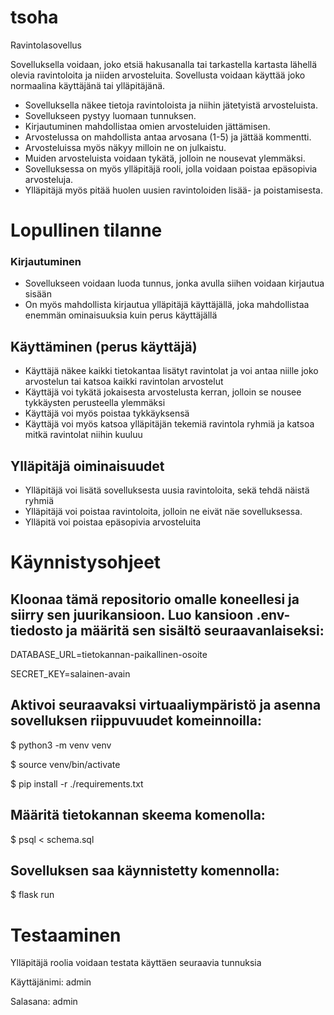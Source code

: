 # tsoha
Ravintolasovellus

Sovelluksella voidaan, joko etsiä hakusanalla tai tarkastella kartasta lähellä olevia ravintoloita ja niiden arvosteluita. Sovellusta voidaan käyttää joko normaalina käyttäjänä tai ylläpitäjänä.

- Sovelluksella näkee tietoja ravintoloista ja niihin jätetyistä arvosteluista.
- Sovellukseen pystyy luomaan tunnuksen.
- Kirjautuminen mahdollistaa omien arvosteluiden jättämisen.
- Arvostelussa on mahdollista antaa arvosana (1-5) ja jättää kommentti.
- Arvosteluissa myös näkyy milloin ne on julkaistu.
- Muiden arvosteluista voidaan tykätä, jolloin ne nousevat ylemmäksi.
- Sovelluksessa on myös ylläpitäjä rooli, jolla voidaan poistaa epäsopivia arvosteluja.
- Ylläpitäjä myös pitää huolen uusien ravintoloiden lisää- ja poistamisesta.

# Lopullinen tilanne

### Kirjautuminen

- Sovellukseen voidaan luoda tunnus, jonka avulla siihen voidaan kirjautua sisään
- On myös mahdollista kirjautua ylläpitäjä käyttäjällä, joka mahdollistaa enemmän ominaisuuksia kuin perus käyttäjällä

## Käyttäminen (perus käyttäjä)

- Käyttäjä näkee kaikki tietokantaa lisätyt ravintolat ja voi antaa niille joko arvostelun tai katsoa kaikki ravintolan arvostelut
- Käyttäjä voi tykätä jokaisesta arvostelusta kerran, jolloin se nousee tykkäysten perusteella ylemmäksi
- Käyttäjä voi myös poistaa tykkäyksensä
- Käyttäjä voi myös katsoa ylläpitäjän tekemiä ravintola ryhmiä ja katsoa mitkä ravintolat niihin kuuluu

## Ylläpitäjä oiminaisuudet

- Ylläpitäjä voi lisätä sovelluksesta uusia ravintoloita, sekä tehdä näistä ryhmiä
- Ylläpitäjä voi poistaa ravintoloita, jolloin ne eivät näe sovelluksessa.
- Ylläpitä voi poistaa epäsopivia arvosteluita

# Käynnistysohjeet

## Kloonaa tämä repositorio omalle koneellesi ja siirry sen juurikansioon. Luo kansioon .env-tiedosto ja määritä sen sisältö seuraavanlaiseksi:

DATABASE_URL=tietokannan-paikallinen-osoite
  
SECRET_KEY=salainen-avain

## Aktivoi seuraavaksi virtuaaliympäristö ja asenna sovelluksen riippuvuudet komeinnoilla:

$ python3 -m venv venv
  
$ source venv/bin/activate
  
$ pip install -r ./requirements.txt

## Määritä tietokannan skeema komenolla:

$ psql < schema.sql

## Sovelluksen saa käynnistetty komennolla:

$ flask run

# Testaaminen

Ylläpitäjä roolia voidaan testata käyttäen seuraavia tunnuksia

Käyttäjänimi: admin

Salasana: admin

